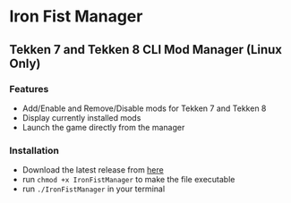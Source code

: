 # Iron Fist Manager
## Tekken 7 and Tekken 8 CLI Mod Manager (Linux Only)
### Features
- Add/Enable and Remove/Disable mods for Tekken 7 and Tekken 8
- Display currently installed mods
- Launch the game directly from the manager

### Installation
- Download the latest release from [here](https://github.com/Niepper/IFM/releases/download/stable/IronFistManager)
- run `chmod +x IronFistManager` to make the file executable
- run `./IronFistManager` in your terminal